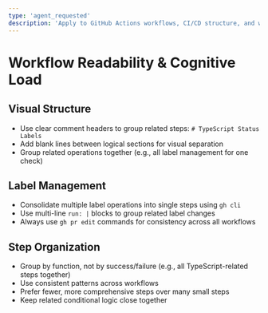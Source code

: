 ```yaml
---
type: 'agent_requested'
description: 'Apply to GitHub Actions workflows, CI/CD structure, and workflow organization.'
---
```


# Workflow Readability & Cognitive Load

## Visual Structure

-   Use clear comment headers to group related steps: `# TypeScript Status Labels`
-   Add blank lines between logical sections for visual separation
-   Group related operations together (e.g., all label management for one check)

## Label Management

-   Consolidate multiple label operations into single steps using `gh cli`
-   Use multi-line `run: |` blocks to group related label changes
-   Always use `gh pr edit` commands for consistency across all workflows

## Step Organization

-   Group by function, not by success/failure (e.g., all TypeScript-related steps together)
-   Use consistent patterns across workflows
-   Prefer fewer, more comprehensive steps over many small steps
-   Keep related conditional logic close together
